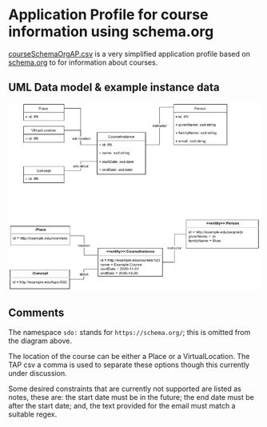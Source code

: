# Application Profile for course information using schema.org

[courseSchemaOrgAP.csv](courseSchemaOrgAP.csv) is a very simplified application profile based on [schema.org](https://schema.org/CourseInstance) to for information about courses.

## UML Data model & example instance data

![](UMLModel+Instance.png)


## Comments

The namespace `sdo:` stands for `https://schema.org/`; this is omitted from the diagram above.

The location of the course can be either a Place or a VirtualLocation. The TAP csv a comma is used to separate these options though this currently under discussion.

Some desired constraints that are currently not supported are listed as notes, these are: the start date must be in the future; the end date must be after the start date; and, the text provided for the email must match a suitable regex.